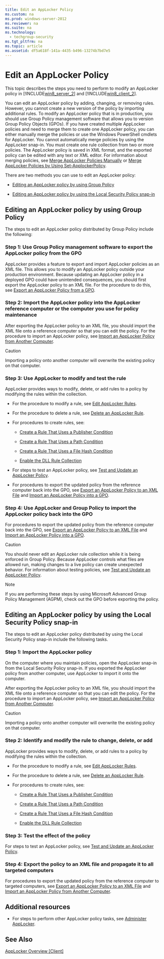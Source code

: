```yaml
---
title: Edit an AppLocker Policy
ms.custom: na
ms.prod: windows-server-2012
ms.reviewer: na
ms.suite: na
ms.technology: 
  - techgroup-security
ms.tgt_pltfrm: na
ms.topic: article
ms.assetid: df5a618f-141a-4435-b496-13274b7bd7e5
---
```

# Edit an AppLocker Policy
This topic describes the steps you need to perform to modify an AppLocker policy in [!INCLUDE[win8_server_2](../Token/win8_server_2_md.md)] and [!INCLUDE[win8_client_2](../Token/win8_client_2_md.md)].  
  
You can edit an AppLocker policy by adding, changing, or removing rules. However, you cannot create a new version of the policy by importing additional rules. To modify an AppLocker policy that is in production, you should use Group Policy management software that allows you to version Group Policy Objects \(GPOs\). If you have created multiple AppLocker policies and need to merge them to create one AppLocker policy, you can either manually merge the policies or use the Windows PowerShell cmdlets for AppLocker. You cannot automatically merge policies by using the AppLocker snap\-in. You must create one rule collection from two or more policies. The AppLocker policy is saved in XML format, and the exported policy can be edited with any text or XML editor. For information about merging policies, see [Merge AppLocker Policies Manually](../Topic/Merge-AppLocker-Policies-Manually.md) or [Merge AppLocker Policies by Using Set-ApplockerPolicy](../Topic/Merge-AppLocker-Policies-by-Using-Set-ApplockerPolicy.md).  
  
There are two methods you can use to edit an AppLocker policy:  
  
-   [Editing an AppLocker policy by using Group Policy](#BKMK_EditAppPolinGPO)  
  
-   [Editing an AppLocker policy by using the Local Security Policy snap\-in](#BKMK_EditAppLolNotinGPO)  
  
## <a name="BKMK_EditAppPolinGPO"></a>Editing an AppLocker policy by using Group Policy  
The steps to edit an AppLocker policy distributed by Group Policy include the following:  
  
### Step 1: Use Group Policy management software to export the AppLocker policy from the GPO  
AppLocker provides a feature to export and import AppLocker policies as an XML file. This allows you to modify an AppLocker policy outside your production environment. Because updating an AppLocker policy in a deployed GPO could have unintended consequences, you should first export the AppLocker policy to an XML file. For the procedure to do this, see [Export an AppLocker Policy from a GPO](../Topic/Export-an-AppLocker-Policy-from-a-GPO.md).  
  
### Step 2: Import the AppLocker policy into the AppLocker reference computer or the computer you use for policy maintenance  
After exporting the AppLocker policy to an XML file, you should import the XML file onto a reference computer so that you can edit the policy. For the procedure to import an AppLocker policy, see [Import an AppLocker Policy from Another Computer](../Topic/Import-an-AppLocker-Policy-from-Another-Computer.md).  
  
> [!CAUTION]  
> Importing a policy onto another computer will overwrite the existing policy on that computer.  
  
### Step 3: Use AppLocker to modify and test the rule  
AppLocker provides ways to modify, delete, or add rules to a policy by modifying the rules within the collection.  
  
-   For the procedure to modify a rule, see [Edit AppLocker Rules](../Topic/Edit-AppLocker-Rules.md).  
  
-   For the procedure to delete a rule, see [Delete an AppLocker Rule](../Topic/Delete-an-AppLocker-Rule.md).  
  
-   For procedures to create rules, see:  
  
    -   [Create a Rule That Uses a Publisher Condition](../Topic/Create-a-Rule-That-Uses-a-Publisher-Condition.md)  
  
    -   [Create a Rule That Uses a Path Condition](../Topic/Create-a-Rule-That-Uses-a-Path-Condition.md)  
  
    -   [Create a Rule That Uses a File Hash Condition](../Topic/Create-a-Rule-That-Uses-a-File-Hash-Condition.md)  
  
    -   [Enable the DLL Rule Collection](../Topic/Enable-the-DLL-Rule-Collection.md)  
  
-   For steps to test an AppLocker policy, see [Test and Update an AppLocker Policy](../Topic/Test-and-Update-an-AppLocker-Policy.md).  
  
-   For procedures to export the updated policy from the reference computer back into the GPO, see [Export an AppLocker Policy to an XML File](../Topic/Export-an-AppLocker-Policy-to-an-XML-File.md) and [Import an AppLocker Policy into a GPO](../Topic/Import-an-AppLocker-Policy-into-a-GPO.md).  
  
### Step 4: Use AppLocker and Group Policy to import the AppLocker policy back into the GPO  
For procedures to export the updated policy from the reference computer back into the GPO, see [Export an AppLocker Policy to an XML File](../Topic/Export-an-AppLocker-Policy-to-an-XML-File.md) and [Import an AppLocker Policy into a GPO](../Topic/Import-an-AppLocker-Policy-into-a-GPO.md).  
  
> [!CAUTION]  
> You should never edit an AppLocker rule collection while it is being enforced in Group Policy. Because AppLocker controls what files are allowed run, making changes to a live policy can create unexpected behavior. For information about testing policies, see [Test and Update an AppLocker Policy](../Topic/Test-and-Update-an-AppLocker-Policy.md).  
  
> [!NOTE]  
> If you are performing these steps by using Microsoft Advanced Group Policy Management \(AGPM\), check out the GPO before exporting the policy.  
  
## <a name="BKMK_EditAppLolNotinGPO"></a>Editing an AppLocker policy by using the Local Security Policy snap\-in  
The steps to edit an AppLocker policy distributed by using the Local Security Policy snap\-in include the following tasks.  
  
### Step 1: Import the AppLocker policy  
On the computer where you maintain policies, open the AppLocker snap\-in from the Local Security Policy snap\-in. If you exported the AppLocker policy from another computer, use AppLocker to import it onto the computer.  
  
After exporting the AppLocker policy to an XML file, you should import the XML file onto a reference computer so that you can edit the policy. For the procedure to import an AppLocker policy, see [Import an AppLocker Policy from Another Computer](../Topic/Import-an-AppLocker-Policy-from-Another-Computer.md).  
  
> [!CAUTION]  
> Importing a policy onto another computer will overwrite the existing policy on that computer.  
  
### Step 2: Identify and modify the rule to change, delete, or add  
AppLocker provides ways to modify, delete, or add rules to a policy by modifying the rules within the collection.  
  
-   For the procedure to modify a rule, see [Edit AppLocker Rules](../Topic/Edit-AppLocker-Rules.md).  
  
-   For the procedure to delete a rule, see [Delete an AppLocker Rule](../Topic/Delete-an-AppLocker-Rule.md).  
  
-   For procedures to create rules, see:  
  
    -   [Create a Rule That Uses a Publisher Condition](../Topic/Create-a-Rule-That-Uses-a-Publisher-Condition.md)  
  
    -   [Create a Rule That Uses a Path Condition](../Topic/Create-a-Rule-That-Uses-a-Path-Condition.md)  
  
    -   [Create a Rule That Uses a File Hash Condition](../Topic/Create-a-Rule-That-Uses-a-File-Hash-Condition.md)  
  
    -   [Enable the DLL Rule Collection](../Topic/Enable-the-DLL-Rule-Collection.md)  
  
### Step 3: Test the effect of the policy  
For steps to test an AppLocker policy, see [Test and Update an AppLocker Policy](../Topic/Test-and-Update-an-AppLocker-Policy.md).  
  
### Step 4: Export the policy to an XML file and propagate it to all targeted computers  
For procedures to export the updated policy from the reference computer to targeted computers, see [Export an AppLocker Policy to an XML File](../Topic/Export-an-AppLocker-Policy-to-an-XML-File.md) and [Import an AppLocker Policy from Another Computer](../Topic/Import-an-AppLocker-Policy-from-Another-Computer.md).  
  
## Additional resources  
  
-   For steps to perform other AppLocker policy tasks, see [Administer AppLocker](../Topic/Administer-AppLocker.md).  
  
## See Also  
[AppLocker Overview \[Client\]](assetId:///1637ae87-5059-4d95-8c68-96f35cbc88c7)  
  
